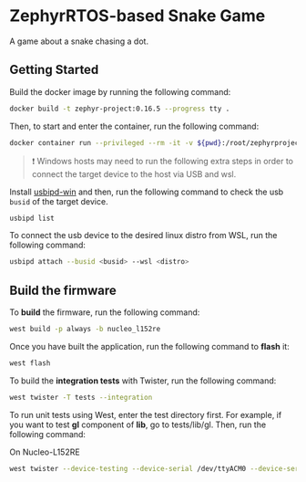 # ZephyrRTOS-based Snake Game

A game about a snake chasing a dot.

## Getting Started

Build the docker image by running the following command:

```bash
docker build -t zephyr-project:0.16.5 --progress tty .
```

Then, to start and enter the container, run the following command:

```bash
docker container run --privileged --rm -it -v ${pwd}:/root/zephyrproject/zephyr/app zephyr-project:0.16.5 bash
```

> :exclamation: Windows hosts may need to run the following extra steps in order to connect the target device to the host via USB and wsl.

Install [usbipd-win](https://github.com/dorssel/usbipd-win) and then, run the following command to check the usb `busid` of the target device.

```bash
usbipd list
```

To connect the usb device to the desired linux distro from WSL, run the following command:

```bash 
usbipd attach --busid <busid> --wsl <distro>
```

## Build the firmware

To **build** the firmware, run the following command:

```bash
west build -p always -b nucleo_l152re
```

Once you have built the application, run the following command to **flash** it:

```bash
west flash
```

To build the **integration tests** with Twister, run the following command:

```bash
west twister -T tests --integration
```

To run unit tests using West, enter the test directory first. For example, if you want to test **gl** component of **lib**, go to tests/lib/gl.
Then, run the following command:

On Nucleo-L152RE
```bash
west twister --device-testing --device-serial /dev/ttyACM0 --device-serial-baud 115200 -p nucleo_l152re  -T tests
```